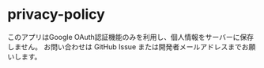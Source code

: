 # privacy-policy

このアプリはGoogle OAuth認証機能のみを利用し、個人情報をサーバーに保存しません。
お問い合わせは GitHub Issue または開発者メールアドレスまでお願いします。

